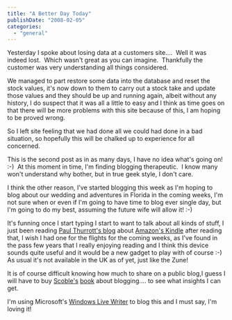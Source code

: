 ```yaml
---
title: "A Better Day Today"
publishDate: "2008-02-05"
categories: 
  - "general"
---
```


Yesterday I spoke about losing data at a customers site....  Well it was indeed lost.  Which wasn't great as you can imagine.  Thankfully the customer was very understanding all things considered.

We managed to part restore some data into the database and reset the stock values, it's now down to them to carry out a stock take and update those values and they should be up and running again, albeit without any history, I do suspect that it was all a little to easy and I think as time goes on that there will be more problems with this site because of this, I am hoping to be proved wrong.

So I left site feeling that we had done all we could had done in a bad situation, so hopefully this will be chalked up to experience for all concerned.

This is the second post as in as many days, I have no idea what's going on! :-)  At this moment in time, I'm finding blogging therapeutic.  I know many won't understand why bother, but in true geek style, I don't care.

I think the other reason, I've started blogging this week as I'm hoping to blog about our wedding and adventures in Florida in the coming weeks, I'm not sure when or even if I'm going to have time to blog ever single day, but I'm going to do my best, assuming the future wife will allow it! :-)

It's funning once I start typing I start to want to talk about all kinds of stuff, I just been reading [Paul Thurrott's blog](http://www.winsupersite.com/) about [Amazon's Kindle](http://www.winsupersite.com/reviews/kindle.asp) after reading that, I wish I had one for the flights for the coming weeks, as I've found in the pass few years that I really enjoying reading and I think this device sounds quite useful and it would be a new gadget to play with of course :-)  As usual it's not available in the UK as of yet, just like the Zune!

It is of course difficult knowing how much to share on a public blog,I guess I will have to buy [Scoble's](http://scobleizer.com/) [book](http://www.amazon.com/dp/047174719X?tag=nakedconversa-20&camp=14573&creative=327641&linkCode=as1&creativeASIN=047174719X&adid=0KYBWJPM4FHMFHGHMXYP&) about blogging.... to see what insights I can get.

I'm using Microsoft's [Windows Live Writer](http://get.live.com/writer/overview) to blog this and I must say, I'm loving it!
